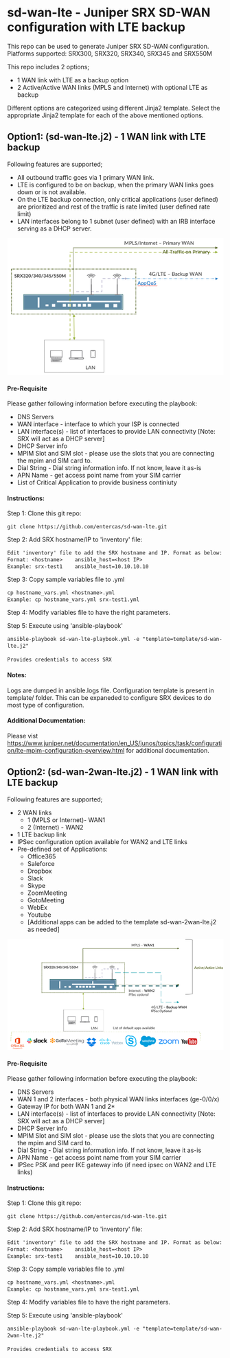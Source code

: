 # sd-wan-lte - Juniper SRX SD-WAN configuration with LTE backup

This repo can be used to generate Juniper SRX SD-WAN configuration. 
Platforms supported: SRX300, SRX320, SRX340, SRX345 and SRX550M

This repo includes 2 options;

- 1 WAN link with LTE as a backup option 
- 2 Active/Active WAN links (MPLS and Internet) with optional LTE as backup 

Different options are categorized using different Jinja2 template. Select the appropriate Jinja2 template for each of the above mentioned options.

## Option1: (sd-wan-lte.j2) - 1 WAN link with LTE backup

Following features are supported; 
  - All outbound traffic goes via 1 primary WAN link.
  - LTE is configured to be on backup, when the primary WAN links goes down or is not available. 
  - On the LTE backup connection, only critical applications (user defined) are prioritized and rest of the traffic is rate limited (user defined rate limit) 
  - LAN interfaces belong to 1 subnet (user defined) with an IRB interface serving as a DHCP server. 

![](/images/sd-wan-lte-topo.png)

#### Pre-Requisite 

Please gather following information before executing the playbook:

  - DNS Servers
  - WAN interface - interface to which your ISP is connected
  - LAN interface(s) - list of interfaces to provide LAN connectivity [Note: SRX will act as a DHCP server]
  - DHCP Server info
  - MPIM Slot and SIM slot - please use the slots that you are connecting the mpim and SIM card to. 
  - Dial String - Dial string information info. If not know, leave it as-is
  - APN Name - get access point name from your SIM carrier 
  - List of Critical Application to provide business continiuty 

#### Instructions:
Step 1: Clone this git repo:

	git clone https://github.com/entercas/sd-wan-lte.git


Step 2: Add SRX hostname/IP to 'inventory' file:

	Edit 'inventory' file to add the SRX hostname and IP. Format as below:
	Format: <hostname>    ansible_host=<host IP>
	Example: srx-test1	  ansible_host=10.10.10.10

Step 3: Copy sample variables file to <hostname>.yml 

	cp hostname_vars.yml <hostname>.yml 
	Example: cp hostname_vars.yml srx-test1.yml 

Step 4: Modify variables file to have the right parameters. 

Step 5: Execute using 'ansible-playbook'

	ansible-playbook sd-wan-lte-playbook.yml -e "template=template/sd-wan-lte.j2"

	Provides credentials to access SRX

#### Notes:

Logs are dumped in ansible.logs file. Configuration template is present in template/ folder. This can be expaneded to configure SRX devices to do most type of configuration. 

#### Additional Documentation:

Please vist https://www.juniper.net/documentation/en_US/junos/topics/task/configuration/lte-mpim-configuration-overview.html for additional documentation. 

## Option2: (sd-wan-2wan-lte.j2) - 1 WAN link with LTE backup

Following features are supported; 
  - 2 WAN links
    + 1 (MPLS or Internet)- WAN1
    + 2 (Internet) - WAN2
  - 1 LTE backup link 
  - IPSec configuration option available for WAN2 and LTE links
  - Pre-defined set of Applications: 
    + Office365
    + Saleforce 
    + Dropbox
    + Slack
    + Skype
    + ZoomMeeting
    + GotoMeeting
    + WebEx
    + Youtube 
    + [Additional apps can be added to the template sd-wan-2wan-lte.j2 as needed]

![](/images/sd-wan-lte-topo2.png)

#### Pre-Requisite 
Please gather following information before executing the playbook:

  - DNS Servers
  - WAN 1 and 2 interfaces - both physical WAN links interfaces (ge-0/0/x)
  - Gateway IP for both WAN 1 and 2*
  - LAN interface(s) - list of interfaces to provide LAN connectivity [Note: SRX will act as a DHCP server]
  - DHCP Server info
  - MPIM Slot and SIM slot - please use the slots that you are connecting the mpim and SIM card to. 
  - Dial String - Dial string information info. If not know, leave it as-is
  - APN Name - get access point name from your SIM carrier 
  - IPSec PSK and peer IKE gateway info (if need ipsec on WAN2 and LTE links)

#### Instructions:
Step 1: Clone this git repo:

	git clone https://github.com/entercas/sd-wan-lte.git


Step 2: Add SRX hostname/IP to 'inventory' file:

	Edit 'inventory' file to add the SRX hostname and IP. Format as below:
 	Format: <hostname>    ansible_host=<host IP>
  	Example: srx-test1    ansible_host=10.10.10.10

Step 3: Copy sample variables file to <hostname>.yml 

  	cp hostname_vars.yml <hostname>.yml 
  	Example: cp hostname_vars.yml srx-test1.yml 

Step 4: Modify variables file to have the right parameters. 

Step 5: Execute using 'ansible-playbook'

  	ansible-playbook sd-wan-lte-playbook.yml -e "template=template/sd-wan-2wan-lte.j2"

  	Provides credentials to access SRX
